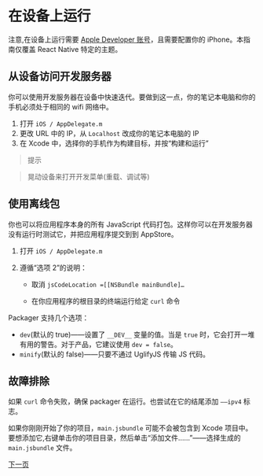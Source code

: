 # 在设备上运行

注意,在设备上运行需要 [Apple Developer 账号](https://developer.apple.com/register/index.action)，且需要配置你的 iPhone。本指南仅覆盖 React Native 特定的主题。

## 从设备访问开发服务器

你可以使用开发服务器在设备中快速迭代。要做到这一点，你的笔记本电脑和你的手机必须处于相同的 wifi 网络中。

1. 打开 `iOS / AppDelegate.m`
2. 更改 URL 中的 IP，从 `Localhost` 改成你的笔记本电脑的 IP
3. 在 Xcode 中，选择你的手机作为构建目标，并按“构建和运行”

>提示

>晃动设备来打开开发菜单(重载、调试等)

## 使用离线包

你也可以将应用程序本身的所有 JavaScript 代码打包。这样你可以在开发服务器没有运行时测试它，并把应用程序提交到到 AppStore。 

1. 打开 `iOS / AppDelegate.m`
2. 遵循“选项 2”的说明： 

	- 取消 `jsCodeLocation =[[NSBundle mainBundle]…` 

	- 在你应用程序的根目录的终端运行给定 `curl` 命令

Packager 支持几个选项： 

- `dev`(默认的 true)——设置了 `__DEV__` 变量的值。当是 `true` 时，它会打开一堆有用的警告。对于产品，它建议使用 `dev = false`。
- `minify`(默认的 false)——只要不通过 UglifyJS 传输 JS 代码。

## 故障排除

如果 `curl` 命令失败，确保 packager 在运行。也尝试在它的结尾添加 `——ipv4` 标志。

如果你刚刚开始了你的项目，`main.jsbundle` 可能不会被包含到 Xcode 项目中。要想添加它,右键单击你的项目目录，然后单击“添加文件……”——选择生成的 `main.jsbundle` 文件。

[下一页](http://facebook.github.io/react-native/docs/embedded-app.html#content)
